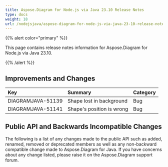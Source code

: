 ```yaml
---
title: Aspose.Diagram for Node.js via Java 23.10 Release Notes
type: docs
weight: 18
url: /nodejsjava/aspose-diagram-for-node-js-via-java-23-10-release-notes/
---
```


{{% alert color="primary" %}}

This page contains release notes information for Aspose.Diagram for Node.js via Java 23.10.

{{% /alert %}}
## **Improvements and Changes** ##

|**Key**|**Summary**|**Category**|
| :- | :- | :- |
|DIAGRAMJAVA-51139|Shape lost in background|Bug|
|DIAGRAMJAVA-51141|Shape's position is wrong|Bug|


## **Public API and Backwards Incompatible Changes**
The following is a list of any changes made to the public API such as added, renamed, removed or deprecated members as well as any non-backward compatible change made to Aspose.Diagram for Java. If you have concerns about any change listed, please raise it on the Aspose.Diagram support forum.
